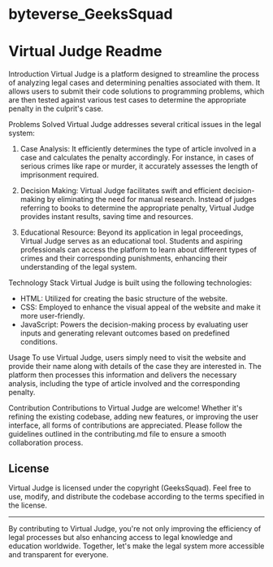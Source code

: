 # byteverse_GeeksSquad

# Virtual Judge Readme

Introduction
Virtual Judge is a platform designed to streamline the process of analyzing legal cases and determining penalties associated with them. It allows users to submit their code solutions to programming problems, which are then tested against various test cases to determine the appropriate penalty in the culprit's case.

Problems Solved
Virtual Judge addresses several critical issues in the legal system:

1. Case Analysis: It efficiently determines the type of article involved in a case and calculates the penalty accordingly. For instance, in cases of serious crimes like rape or murder, it accurately assesses the length of imprisonment required.

2. Decision Making: Virtual Judge facilitates swift and efficient decision-making by eliminating the need for manual research. Instead of judges referring to books to determine the appropriate penalty, Virtual Judge provides instant results, saving time and resources.

3. Educational Resource: Beyond its application in legal proceedings, Virtual Judge serves as an educational tool. Students and aspiring professionals can access the platform to learn about different types of crimes and their corresponding punishments, enhancing their understanding of the legal system.

Technology Stack
Virtual Judge is built using the following technologies:

- HTML: Utilized for creating the basic structure of the website.
- CSS: Employed to enhance the visual appeal of the website and make it more user-friendly.
- JavaScript: Powers the decision-making process by evaluating user inputs and generating relevant outcomes based on predefined conditions.

Usage
To use Virtual Judge, users simply need to visit the website and provide their name along with details of the case they are interested in. The platform then processes this information and delivers the necessary analysis, including the type of article involved and the corresponding penalty.

Contribution
Contributions to Virtual Judge are welcome! Whether it's refining the existing codebase, adding new features, or improving the user interface, all forms of contributions are appreciated. Please follow the guidelines outlined in the contributing.md file to ensure a smooth collaboration process.

## License
Virtual Judge is licensed under the copyright (GeeksSquad). Feel free to use, modify, and distribute the codebase according to the terms specified in the license.

---

By contributing to Virtual Judge, you're not only improving the efficiency of legal processes but also enhancing access to legal knowledge and education worldwide. Together, let's make the legal system more accessible and transparent for everyone.
